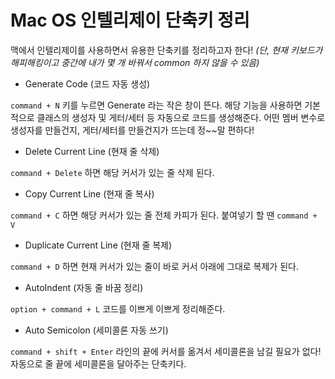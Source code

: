 
Mac OS 인텔리제이 단축키 정리
==


맥에서 인텔리제이를 사용하면서 유용한 단축키를 정리하고자 한다!
_(단, 현재 키보드가 해피해킹이고 중간에 내가 몇 개 바꿔서 common 하지 않을 수 있음)_



- Generate Code (코드 자동 생성)
  
<code>command + N</code> 키를 누르면 Generate 라는 작은 창이 뜬다. 
해당 기능을 사용하면 기본적으로 클래스의 생성자 및 게터/세터 등 자동으로 코드를 생성해준다.
어떤 멤버 변수로 생성자를 만들건지, 게터/세터를 만들건지가 뜨는데 정~~말 편하다!

  
- Delete Current Line (현재 줄 삭제)
  
<code>command + Delete</code> 하면 해당 커서가 있는 줄 삭제 된다.

  
- Copy Current Line (현재 줄 복사)
  
<code>command + C</code> 하면 해당 커서가 있는 줄 전체 카피가 된다.
붙여넣기 할 땐 <code>command + V</code>

  
- Duplicate Current Line (현재 줄 복제)
  
<code>command + D</command></code> 하면 현재 커서가 있는 줄이 바로 커서 아래에 그대로 복제가 된다.

  
- AutoIndent (자동 줄 바꿈 정리)
  
<code>option + command + L</code> 코드를 이쁘게 이쁘게 정리해준다.

  
- Auto Semicolon (세미콜론 자동 쓰기)
  
<code>command + shift + Enter</code> 라인의 끝에 커서를 옮겨서 세미콜론을 남길 필요가 없다! 자동으로 줄 끝에 세미콜론을 달아주는 단축키다.